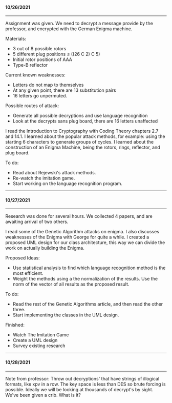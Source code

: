 ####  10/26/2021

---

Assignment was given. We need to decrypt a message provide by the professor, and encrypted with the German Enigma machine.

Materials:

* 3 out of 8 possible rotors
* 5 different plug positions $\leq$ ((26 C 2) C 5)
* Initial rotor positions of AAA
* Type-B reflector

Current known weaknesses:

* Letters do not map to themselves
* At any given point, there are 13 substitution pairs
* 16 letters go unpermuted.

Possible routes of attack:

* Generate all possible decryptions and use language recognition
* Look at the decrypts sans plug board, there are 16 letters unaffected

I read the Introduction to Cryptography with Coding Theory chapters 2.7 and 14.1. I learned about the popular attack methods, for example: using the starting 6 characters to generate groups of cycles. I learned about the construction of an Enigma Machine, being the rotors, rings, reflector, and plug board. 

To do: 

* Read about Rejewski's attack methods.
* Re-watch the imitation game.
* Start working on the language recognition program.

---

#### 10/27/2021

---

Research was done for several hours. We collected 4 papers, and are awaiting arrival of two others.

I read some of the Genetic Algorithm attacks on enigma. I also discusses weaknesses of the Enigma with George for quite a while. I created a proposed UML design for our class architecture, this way we can divide the work on actually building the Enigma. 

Proposed Ideas:

* Use statistical analysis to find which language recognition method is the most efficient. 
* Weight the methods using a the normalization of the results. Use the norm of the vector of all results as the proposed result.

To do:

* Read the rest of the Genetic Algorithms article, and then read the other three. 
* Start implementing the classes in the UML design.

Finished:

* Watch The Imitation Game
* Create a UML design
* Survey existing research



---

#### 10/28/2021 

---

Note from professor: Throw out decryptions' that have strings of illogical formats, like xpv in a row. The key space is less than DES so brute forcing is possible. Ideally we will be looking at thousands of decrypt's by sight. We've been given a crib. What is it?
